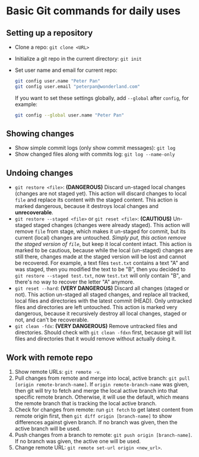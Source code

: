 # Basic Git commands for daily uses
## Setting up a repository
- Clone a repo: `git clone <URL>`
- Initialize a git repo in the current directory: `git init`
- Set user name and email for current repo:
  ```sh
  git config user.name "Peter Pan"
  git config user.email "peterpan@wonderland.com"
  ```
  If you want to set these settings globally, add `--global` after `config`, for example:

  ```sh
  git config --global user.name "Peter Pan"
  ```
## Showing changes
- Show simple commit logs (only show commit messages): `git log`
- Show changed files along with commits log: `git log --name-only`

## Undoing changes
- `git restore <file>`: **(DANGEROUS)** Discard un-staged local changes (changes are not staged yet). This action will discard changes to local `file` and replace its content with the staged content. This action is marked dangerous, because it destroys local changes and **unrecoverable**.
- `git restore --staged <file>` or `git reset <file>`: **(CAUTIOUS)** Un-staged staged changes (changes were already staged). This action will remove `file` from stage, which makes it un-staged for commit, but its current (local) changes are untouched. *Simply put, this action remove the staged version of `file`*, but keep it local content intact. This action is marked to be cautious, because while the local (un-staged) changes are still there, changes made at the staged version will be lost and cannot be recovered. For example, a text files `test.txt` contains a text "A" and was staged, then you modified the text to be "B", then you decided to `git restore --staged test.txt`, now `test.txt` will only contain "B", and there's no way to recover the letter "A" anymore.
- `git reset --hard`: **(VERY DANGEROUS)** Discard all changes (staged or not). This action un-staged all staged changes, and replace all tracked, local files and directories with the latest commit (HEAD). Only untracked files and directories are left untouched. This action is marked very dangerous, because it recursively destroy all local changes, staged or not, and can't be recoverable.
- `git clean -fdx`: **(VERY DANGEROUS)** Remove untracked files and directories. Should check with `git clean -fdxn` first, because git will list files and directories that it would remove without actually doing it.

## Work with remote repo
1. Show remote URLs: `git remote -v`.
2. Pull changes from remote and merge into local, active branch: `git pull [origin remote-branch-name]`. If `origin remote-branch-name` was given, then git will try to fetch and merge the local active branch into that specific remote branch. Otherwise, it will use the default, which means the remote branch that is tracking the local active branch.
3. Check for changes from remote:  run `git fetch` to get latest content from remote origin first, then `git diff origin [branch-name]` to show differences against given branch. If no branch was given, then the active branch will be used.
4. Push changes from a branch to remote: `git push origin [branch-name]`. If no branch was given, the active one will be used.
5. Change remote URL: `git remote set-url origin <new_url>`.

